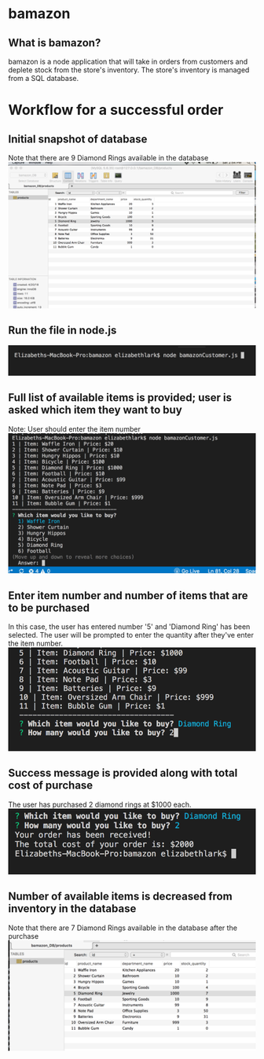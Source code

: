 # bamazon #


## What is bamazon? ##
bamazon is a node application that will take in orders from customers and deplete stock from the store's inventory. The store's inventory is managed from a SQL database. 

# Workflow for a successful order

## Initial snapshot of database
Note that there are 9 Diamond Rings available in the database
![beginningDB](https://github.com/ELark2016/bamazon/blob/master/images/Starting_SnapShot_of_Database.png)


## Run the file in node.js
![runNodeJS](https://github.com/ELark2016/bamazon/blob/master/images/node_bamazon_js.png)

## Full list of available items is provided; user is asked which item they want to buy
Note: User should enter the item number
![InventoryList](https://github.com/ELark2016/bamazon/blob/master/images/inventoryList.png)

## Enter item number and number of items that are to be purchased
In this case, the user has entered number '5' and 'Diamond Ring' has been selected. The user will be prompted to enter the quantity after they've enter the item number. 
![UserSelection](https://github.com/ELark2016/bamazon/blob/master/images/UserSelection.png)

## Success message is provided along with total cost of purchase
The user has purchased 2 diamond rings at $1000 each.
![OrderReceived](https://github.com/ELark2016/bamazon/blob/master/images/OrderRecvd.png)

## Number of available items is decreased from inventory in the database 
Note that there are 7 Diamond Rings available in the database after the purchase
![Updated_DB](https://github.com/ELark2016/bamazon/blob/master/images/Updated_DB.png)












